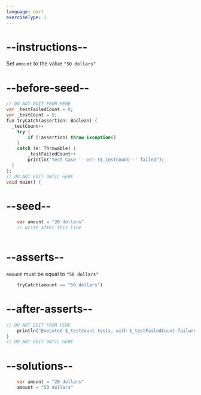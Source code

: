 ```yaml
---
language: dart
exerciseType: 1
---
```


# --instructions--

Set `amount` to the value `"50 dollars"`

# --before-seed--

```dart
// DO NOT EDIT FROM HERE
var _testFailedCount = 0;
var _testCount = 0;
fun tryCatch(assertion: Boolean) {
  _testCount++
    try { 
        if (!assertion) throw Exception()
    }
    catch (e: Throwable) {
        _testFailedCount++
        println("Test Case '--err-t$_testCount--' failed");
  }
};
// DO NOT EDIT UNTIL HERE
void main() {
```

# --seed--

```dart
    var amount = "20 dollars"
    // write after this line
    
```

# --asserts--

`amount` must be equal to `"50 dollars"`

```dart
    tryCatch(amount == "50 dollars")
```

# --after-asserts--

```dart
// DO NOT EDIT FROM HERE 
    println("Executed $_testCount tests, with $_testFailedCount failures");
}
// DO NOT EDIT UNTIL HERE
```

# --solutions--

```dart
    var amount = "20 dollars"
    amount = "50 dollars"
```
